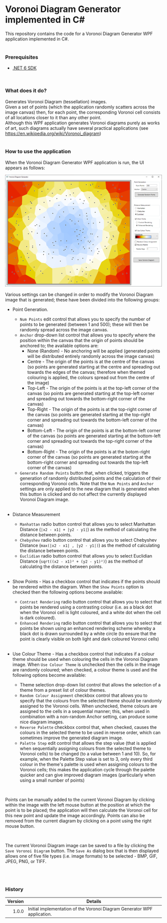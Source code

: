 # Voronoi Diagram Generator implemented in C# #

This repository contains the code for a Voronoi Diagram Generator WPF application implemented in C#.  
<br>

### Prerequisites

- [.NET 6 SDK](https://dotnet.microsoft.com/en-us/download/dotnet/6.0)


<br>

### What does it do?

Generates Voronoi Diagram (tessellation) images.  
Given a set of points (which the application randomly scatters across the image canvas) then, for each point, the corresponding Voronoi cell consists of all locations closer to it than any other point.  
Although this WPF application generates Voronoi diagrams purely as works of art, such diagrams actually have several practical applications (see https://en.wikipedia.org/wiki/Voronoi_diagram)  
<br>

### How to use the application
When the Voronoi Diagram Generator WPF application is run, the UI appears as follows:    

<img src="./Voronoi01.png">

<br>

Various settings can be changed in order to modify the Voronoi Diagram image that is generated; these have been divided into the following groups:  
* Point Generation.  
  * `Num Points` edit control that allows you to specify the number of points to be generated (between 1 and 500); these will then be randomly spread across the image canvas.
  * `Anchor` drop-down list control that allows you to specify where the position within the canvas that the origin of points should be anchored to; the available options are:
    * None (Random) - No anchoring will be applied (generated points will be distributed entirely randomly across the image canvas)
    * Centre - The origin of the points is at the centre of the canvas (so points are generated starting at the centre and spreading out towards the edges of the canvas; therefore when themed colouring is applied, the colours spread out from the centre of the image)  
    * Top-Left - The origin of the points is at the top-left corner of the canvas (so points are generated starting at the top-left corner and spreading out towards the bottom-right corner of the canvas)  
    * Top-Right - The origin of the points is at the top-right corner of the canvas (so points are generated starting at the top-right corner and spreading out towards the bottom-left corner of the canvas)  
    * Bottom-Left - The origin of the points is at the bottom-left corner of the canvas (so points are generated starting at the bottom-left corner and spreading out towards the top-right corner of the canvas)  
    * Bottom-Right - The origin of the points is at the botom-right corner of the canvas (so points are generated starting at the bottom-right corner and spreading out towards the top-left corner of the canvas)  
  * `Generate Random Points` button that, when clicked, triggers the generation of randomly distributed points and the calculation of their corresponding Voronoi cells. Note that the `Num Points` and `Anchor` settings are only applied to the new diagram that is generated when this button is clicked and do not affect the currently displayed Voronoi Diagram image.  
  
  <br>
* Distance Measurement  
  * `Manhattan` radio button control that allows you to select Manhattan Distance (`|x2 - x1| + |y2 - y1|`) as the method of calculating the distance between points.
  * `Chebyshev` radio button control that allows you to select Chebyshev Distance (`max(|x2 - x1| , |y2 - y1|)`) as the method of calculating the distance between points.
  * `Euclidian` radio button control that allows you to select Euclidian Distance (`sqrt((x2 - x1)² + (y2 - y1)²)`) as the method of calculating the distance between points.
  
  <br>
* Show Points - Has a checkbox control that indicates if the points should be rendered within the diagram. When the `Show Points` option is checked then the following options become available: 
  * `Contrast Rendering` radio button control that allows you to select that points be rendered using a contrasting colour (i.e. as a black dot when the Voronoi cell is light coloured, and a white dot when the cell is dark coloured).
  * `Enhanced Rendering` radio button control that allows you to select that points be shown using an enhanced rendering scheme whereby a black dot is drawn surrounded by a white circle (to ensure that the point is clearly visible on both light and dark coloured Voronoi cells)
  
  <br>
*  Use Colour Theme - Has a checkbox control that indicates if a colour theme should be used when colouring the cells in the Voronoi Diagram image. When `Use Colour Theme` is unchecked then the cells in the image are randomly coloured; when checked, a colour theme is used and the following options become available:  
    * Theme selection drop-down list control that allows the selection of a theme from a preset list of colour themes.
    * `Random Colour Assignment` checkbox control that allows you to specify that the colours from the selected theme should be randomly assigned to the Voronoi cells. When unchecked, theme colours are assigned to the cells in a sequential manner; this, when used in combination with a non-random Anchor setting, can produce some nice diagram images.
    * `Reverse Palette` checkbox control that, when checked, causes the colours in the selected theme to be used in reverse order, which can sometimes improve the generated diagram image.
    * `Palette Step` edit control that allows the step value (that is applied when sequentially assigning colours from the selected theme to Voronoi cells) to be changed (to a value between 1 and 10). So, for example, when the Palette Step value is set to 3, only every third colour in the theme's palette is used when assigning colours to the Voronoi cells; this makes the application cycle through the palette quicker and can give improved diagram images (particularly when using a small number of points)

<br>

Points can be manually added to the current Voronoi Diagram by clicking within the image with the left mouse button at the position at which the point is to be placed; the application will then calculate the Voronoi cell for this new point and update the image accordingly. Points can also be removed from the current diagram by clicking on a point using the right mouse button.

<br>

The current Voronoi Diagram image can be saved to a file by clicking the `Save Voronoi Diagram` button. The `Save As` dialog box that is then displayed allows one of five file types (i.e. image formats) to be selected - BMP, GIF, JPEG, PNG, or TIFF.

<br>
<br>

### History

| Version | Details
|---:| ---
| 1.0.0 | Initial implementation of the Voronoi Diagram Generator WPF application.

